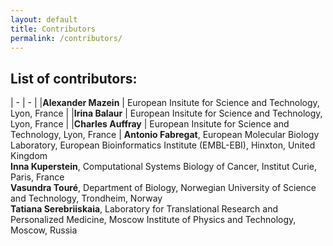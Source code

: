 ```yaml
---
layout: default
title: Contributors
permalink: /contributors/
---
```


## List of contributors:

| - | - |
|**Alexander Mazein** | European Insitute for Science and Technology, Lyon, France |
|**Irina Balaur** | European Insitute for Science and Technology, Lyon, France |
|**Charles Auffray** | European Insitute for Science and Technology, Lyon, France |
**Antonio Fabregat**, European Molecular Biology Laboratory, European Bioinformatics Institute (EMBL-EBI), Hinxton, United Kingdom <br />
**Inna Kuperstein**, Computational Systems Biology of Cancer, Institut Curie, Paris, France <br />
**Vasundra Touré**, Department of Biology, Norwegian University of Science and Technology, Trondheim, Norway <br />
**Tatiana Serebriiskaia**, Laboratory for Translational Research and Personalized Medicine, Moscow Institute of Physics and Technology, Moscow, Russia <br />
